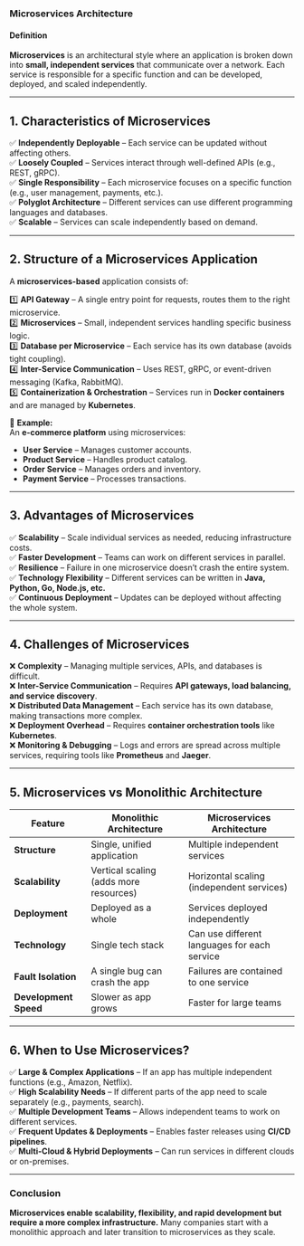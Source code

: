 ### **Microservices Architecture**  

#### **Definition**  
**Microservices** is an architectural style where an application is broken down into **small, independent services** that communicate over a network. Each service is responsible for a specific function and can be developed, deployed, and scaled independently.

---

## **1. Characteristics of Microservices**  

✅ **Independently Deployable** – Each service can be updated without affecting others.  
✅ **Loosely Coupled** – Services interact through well-defined APIs (e.g., REST, gRPC).  
✅ **Single Responsibility** – Each microservice focuses on a specific function (e.g., user management, payments, etc.).  
✅ **Polyglot Architecture** – Different services can use different programming languages and databases.  
✅ **Scalable** – Services can scale independently based on demand.  

---

## **2. Structure of a Microservices Application**  

A **microservices-based** application consists of:  

1️⃣ **API Gateway** – A single entry point for requests, routes them to the right microservice.  
2️⃣ **Microservices** – Small, independent services handling specific business logic.  
3️⃣ **Database per Microservice** – Each service has its own database (avoids tight coupling).  
4️⃣ **Inter-Service Communication** – Uses REST, gRPC, or event-driven messaging (Kafka, RabbitMQ).  
5️⃣ **Containerization & Orchestration** – Services run in **Docker containers** and are managed by **Kubernetes**.  

📌 **Example:**  
An **e-commerce platform** using microservices:  
- **User Service** – Manages customer accounts.  
- **Product Service** – Handles product catalog.  
- **Order Service** – Manages orders and inventory.  
- **Payment Service** – Processes transactions.  

---

## **3. Advantages of Microservices**  

✅ **Scalability** – Scale individual services as needed, reducing infrastructure costs.  
✅ **Faster Development** – Teams can work on different services in parallel.  
✅ **Resilience** – Failure in one microservice doesn’t crash the entire system.  
✅ **Technology Flexibility** – Different services can be written in **Java, Python, Go, Node.js, etc.**  
✅ **Continuous Deployment** – Updates can be deployed without affecting the whole system.  

---

## **4. Challenges of Microservices**  

❌ **Complexity** – Managing multiple services, APIs, and databases is difficult.  
❌ **Inter-Service Communication** – Requires **API gateways, load balancing, and service discovery**.  
❌ **Distributed Data Management** – Each service has its own database, making transactions more complex.  
❌ **Deployment Overhead** – Requires **container orchestration tools** like **Kubernetes**.  
❌ **Monitoring & Debugging** – Logs and errors are spread across multiple services, requiring tools like **Prometheus** and **Jaeger**.  

---

## **5. Microservices vs Monolithic Architecture**  

| Feature           | Monolithic Architecture       | Microservices Architecture |
|------------------|-----------------------------|----------------------------|
| **Structure**    | Single, unified application  | Multiple independent services |
| **Scalability**  | Vertical scaling (adds more resources) | Horizontal scaling (independent services) |
| **Deployment**   | Deployed as a whole         | Services deployed independently |
| **Technology**   | Single tech stack           | Can use different languages for each service |
| **Fault Isolation** | A single bug can crash the app | Failures are contained to one service |
| **Development Speed** | Slower as app grows | Faster for large teams |

---

## **6. When to Use Microservices?**  

✅ **Large & Complex Applications** – If an app has multiple independent functions (e.g., Amazon, Netflix).  
✅ **High Scalability Needs** – If different parts of the app need to scale separately (e.g., payments, search).  
✅ **Multiple Development Teams** – Allows independent teams to work on different services.  
✅ **Frequent Updates & Deployments** – Enables faster releases using **CI/CD pipelines**.  
✅ **Multi-Cloud & Hybrid Deployments** – Can run services in different clouds or on-premises.  

---

### **Conclusion**  
**Microservices enable scalability, flexibility, and rapid development but require a more complex infrastructure.** Many companies start with a monolithic approach and later transition to microservices as they scale.
